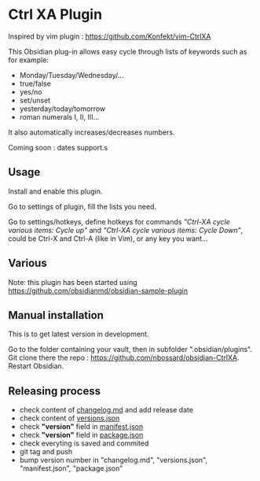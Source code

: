 # Ctrl XA Plugin

Inspired by vim plugin : <https://github.com/Konfekt/vim-CtrlXA>

This Obsidian plug-in allows easy cycle through lists of keywords such as for example:

- Monday/Tuesday/Wednesday/...
- true/false
- yes/no
- set/unset
- yesterday/today/tomorrow
- roman numerals I, II, III...

It also automatically increases/decreases numbers.

Coming soon : dates support.s

## Usage

Install and enable this plugin.

Go to settings of plugin, fill the lists you need.

Go to settings/hotkeys, define hotkeys for commands *"Ctrl-XA cycle various items: Cycle up"* and *"Ctrl-XA cycle various items: Cycle Down"*,
could be Ctrl-X and Ctrl-A (like in Vim), or any key you want...

## Various

Note: this plugin has been started using <https://github.com/obsidianmd/obsidian-sample-plugin>

## Manual installation

This is to get latest version in development.

Go to the folder containing your vault, then in subfolder ".obsidian/plugins".
Git clone there the repo : <https://github.com/nbossard/obsidian-CtrlXA>.
Restart Obsidian.

## Releasing process

- check content of [changelog.md](./changelog.md) and add release date
- check content of [versions.json](./versions.json)
- check **"version"** field in [manifest.json](manifest.json)
- check **"version"** field in [package.json](package.json)
- check everyting is saved and commited
- git tag and push
- bump version number in "changelog.md", "versions.json", "manifest.json", "package.json"
